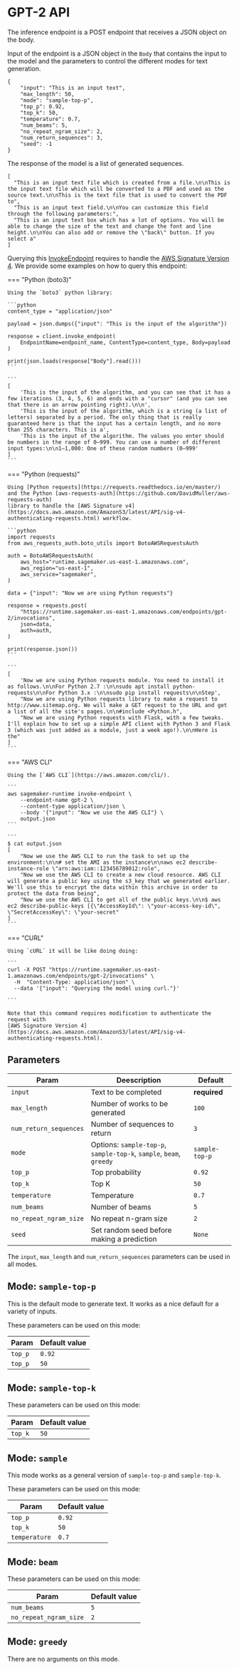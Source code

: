 # GPT-2 API

The inference endpoint is a POST endpoint that receives a JSON object on the body.

Input of the endpoint is a JSON object in the `Body` that contains the input to the model and the parameters
to control the different modes for text generation.

```
{
    "input": "This is an input text",
    "max_length": 50,
    "mode": "sample-top-p",
    "top_p": 0.92,
    "top_k": 50,
    "temperature": 0.7,
    "num_beams": 5,
    "no_repeat_ngram_size": 2,
    "num_return_sequences": 3,
    "seed": -1
}
```

The response of the model is a list of generated sequences.

```
[
  "This is an input text file which is created from a file.\n\nThis is the input text file which will be converted to a PDF and used as the source text.\n\nThis is the text file that is used to convert the PDF to",
  "This is an input text field.\n\nYou can customize this field through the following parameters:",
  "This is an input text box which has a lot of options. You will be able to change the size of the text and change the font and line height.\n\nYou can also add or remove the \"back\" button. If you select a"
]
```


Querying this [InvokeEndpoint](https://docs.aws.amazon.com/sagemaker/latest/APIReference/API_runtime_InvokeEndpoint.html)
requires to handle the [AWS Signature Version 4](https://docs.aws.amazon.com/AmazonS3/latest/API/sig-v4-authenticating-requests.html).
We provide some examples on how to query this endpoint:


=== "Python (boto3)"

    Using the `boto3` python library:

    ```python
    content_type = "application/json"

    payload = json.dumps({"input": "This is the input of the algorithm"})

    response = client.invoke_endpoint(
        EndpointName=endpoint_name, ContentType=content_type, Body=payload
    )

    print(json.loads(response["Body"].read()))
    ```

    ```
    [
        'This is the input of the algorithm, and you can see that it has a few iterations (3, 4, 5, 6) and ends with a "cursor" (and you can see that there is an arrow pointing right).\n\n',
        'This is the input of the algorithm, which is a string (a list of letters) separated by a period. The only thing that is really guaranteed here is that the input has a certain length, and no more than 255 characters. This is a',
        'This is the input of the algorithm. The values you enter should be numbers in the range of 0–999. You can use a number of different input types:\n\n1–1,000: One of these random numbers (0–999'
    ]
    ```

=== "Python (requests)"

    Using [Python requests](https://requests.readthedocs.io/en/master/)
    and the Python [aws-requests-auth](https://github.com/DavidMuller/aws-requests-auth)
    library to handle the [AWS Signature v4](https://docs.aws.amazon.com/AmazonS3/latest/API/sig-v4-authenticating-requests.html) workflow.

    ```python
    import requests
    from aws_requests_auth.boto_utils import BotoAWSRequestsAuth

    auth = BotoAWSRequestsAuth(
        aws_host="runtime.sagemaker.us-east-1.amazonaws.com",
        aws_region="us-east-1",
        aws_service="sagemaker",
    )

    data = {"input": "Now we are using Python requests"}

    response = requests.post(
        "https://runtime.sagemaker.us-east-1.amazonaws.com/endpoints/gpt-2/invocations",
        json=data,
        auth=auth,
    )

    print(response.json())
    ```

    ```
    [
        'Now we are using Python requests module. You need to install it as follows.\n\nFor Python 2.7 :\n\nsudo apt install python-requests\n\nFor Python 3.x :\n\nsudo pip install requests\n\nStep',
        "Now we are using Python requests library to make a request to http://www.sitemap.org. We will make a GET request to the URL and get a list of all the site's pages.\n\n#include <Python.h",
        "Now we are using Python requests with Flask, with a few tweaks. I'll explain how to set up a simple API client with Python 3 and Flask 3 (which was just added as a module, just a week ago!).\n\nHere is the"
    ]
    ```

=== "AWS CLI"

    Using the [`AWS CLI`](https://aws.amazon.com/cli/).

    ```
    aws sagemaker-runtime invoke-endpoint \
        --endpoint-name gpt-2 \
        --content-type application/json \
        --body '{"input": "Now we use the AWS CLI"} \
        output.json
    ```

    ```
    $ cat output.json
    [
        "Now we use the AWS CLI to run the task to set up the environment:\n\n# set the AMI as the instance\n\naws ec2 describe-instance-role \"arn:aws:iam::123456789012:role",
        "Now we use the AWS CLI to create a new cloud resource. AWS CLI will generate a public key using the s3_key that we generated earlier. We'll use this to encrypt the data within this archive in order to protect the data from being",
        "Now we use the AWS CLI to get all of the public keys.\n\n$ aws ec2 describe-public-keys [{\"AccessKeyId\": \"your-access-key-id\", \"SecretAccessKey\": \"your-secret"
    ]
    ```

=== "CURL"

    Using `cURL` it will be like doing doing:

    ```
    curl -X POST "https://runtime.sagemaker.us-east-1.amazonaws.com/endpoints/gpt-2/invocations" \
      -H  "Content-Type: application/json" \
      --data '{"input": "Querying the model using curl."}'

    ```

    Note that this command requires modification to authenticate the request with
    [AWS Signature Version 4](https://docs.aws.amazon.com/AmazonS3/latest/API/sig-v4-authenticating-requests.html).


## Parameters

| Param | Deescription | Default |
|---|---|---|
| `input` | Text to be completed | **required** |
| `max_length` | Number of works to be generated | `100` |
| `num_return_sequences` | Number of sequences to return | `3` |
| `mode` | Options: `sample-top-p`, `sample-top-k`, `sample`, `beam`, `greedy` | `sample-top-p` |
| `top_p` | Top probability | `0.92` |
| `top_k` | Top K | `50` |
| `temperature` | Temperature | `0.7` |
| `num_beams` | Number of beams | `5` |
| `no_repeat_ngram_size` | No repeat n-gram size | `2` |
| `seed` | Set random seed before making a prediction | `None` |

The `input`, `max_length` and `num_return_sequences` parameters can be used in all modes.

## Mode: `sample-top-p`

This is the default mode to generate text.
It works as a nice default for a variety of inputs.

These parameters can be used on this mode:

| Param | Default value |
|---|---|
| `top_p` | `0.92` |
| `top_p` | `50` |

## Mode: `sample-top-k`

These parameters can be used on this mode:

| Param | Default value |
|---|---|
| `top_k` | `50` |

## Mode: `sample`

This mode works as a general version of `sample-top-p` and `sample-top-k`.

These parameters can be used on this mode:

| Param | Default value |
|---|---|
| `top_p` | `0.92` |
| `top_k` | `50` |
| `temperature` | `0.7` |

## Mode: `beam`

These parameters can be used on this mode:

| Param | Default value |
|---|---|
| `num_beams` | `5` |
| `no_repeat_ngram_size` | `2` |

## Mode: `greedy`

There are no arguments on this mode.
